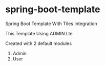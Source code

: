 # spring-boot-template
Spring Boot Template With Tiles Integration

This Template Using ADMIN Lte

Created with 2 default modules

1) Admin
2) User
